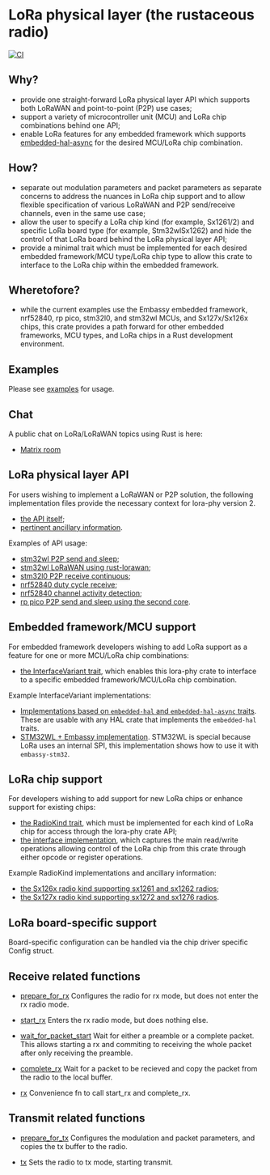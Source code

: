 # LoRa physical layer (the rustaceous radio)

[![CI](https://github.com/lora-rs/lora-rs/actions/workflows/rust.yml/badge.svg)](https://github.com/lora-rs/lora-rs/actions/workflows/rust.yml)

## Why?

- provide one straight-forward LoRa physical layer API which supports both LoRaWAN and point-to-point (P2P) use cases;
- support a variety of microcontroller unit (MCU) and LoRa chip combinations behind one API;
- enable LoRa features for any embedded framework which supports <a href="https://github.com/rust-embedded/embedded-hal/tree/master/embedded-hal-async/src/">embedded-hal-async</a> for the desired MCU/LoRa chip combination.

## How?

- separate out modulation parameters and packet parameters as separate concerns to address the nuances in LoRa chip support and to allow flexible specification of various LoRaWAN and P2P send/receive channels, even in the same use case;
- allow the user to specify a LoRa chip kind (for example, Sx1261/2) and specific LoRa board type (for example, Stm32wlSx1262) and hide the control of that LoRa board behind the LoRa physical layer API;
- provide a minimal trait which must be implemented for each desired embedded framework/MCU type/LoRa chip type to allow this crate to interface to the LoRa chip within the embedded framework.

## Wheretofore?

- while the current examples use the Embassy embedded framework, nrf52840, rp pico, stm32l0, and stm32wl MCUs, and Sx127x/Sx126x chips, this crate provides a path forward for other embedded frameworks, MCU types, and LoRa chips in a Rust development environment.

## Examples

Please see [examples](https://github.com/lora-rs/lora-rs/tree/main/examples) for usage.

## Chat

A public chat on LoRa/LoRaWAN topics using Rust is here:

- <a href="https://matrix.to/#/#public-lora-wan-rs:matrix.org">Matrix room</a>

## LoRa physical layer API

For users wishing to implement a LoRaWAN or P2P solution, the following implementation files provide the necessary context for lora-phy version 2.

- <a href="https://github.com/lora-rs/lora-rs/blob/main/lora-phy/src/lib.rs">the API itself</a>;
- <a href="https://github.com/lora-rs/lora-rs/blob/main/lora-phy/src/mod_params.rs">pertinent ancillary information</a>.

Examples of API usage:

- <a href="https://github.com/lora-rs/lora-rs/blob/main/examples/stm32wl/src/bin/lora_p2p_send.rs">stm32wl P2P send and sleep</a>;
- <a href="https://github.com/lora-rs/lora-rs/blob/main/examples/stm32wl/src/bin/lora_lorawan.rs">stm32wl LoRaWAN using rust-lorawan</a>;
- <a href="https://github.com/lora-rs/lora-rs/blob/main/examples/stm32l0/src/bin/lora_p2p_receive.rs">stm32l0 P2P receive continuous</a>;
- <a href="https://github.com/lora-rs/lora-rs/blob/main/examples/nrf52840/src/bin/lora_p2p_receive_duty_cycle.rs">nrf52840 duty cycle receive</a>;
- <a href="https://github.com/lora-rs/lora-rs/blob/main/examples/nrf52840/src/bin/lora_cad.rs">nrf52840 channel activity detection</a>;
- <a href="https://github.com/lora-rs/lora-rs/blob/main/examples/rp/src/bin/lora_p2p_send_multicore.rs">rp pico P2P send and sleep using the second core</a>.

## Embedded framework/MCU support

For embedded framework developers wishing to add LoRa support as a feature for one or more MCU/LoRa chip combinations:

- <a href="https://github.com/lora-rs/lora-rs/blob/main/lora-phy/src/mod_traits.rs">the InterfaceVariant trait</a>, which enables this lora-phy crate to interface to a specific embedded framework/MCU/LoRa chip combination.

Example InterfaceVariant implementations:

- <a href="https://github.com/lora-rs/lora-rs/blob/main/lora-phy/src/iv.rs">Implementations based on `embedded-hal` and `embedded-hal-async` traits</a>. These are usable with any HAL crate that implements the `embedded-hal` traits.
- <a href="https://github.com/lora-rs/lora-rs/blob/main/examples/stm32wl/src/iv.rs">STM32WL + Embassy implementation</a>. STM32WL is special because LoRa uses an internal SPI, this implementation shows how to use it with `embassy-stm32`.

## LoRa chip support

For developers wishing to add support for new LoRa chips or enhance support for existing chips:

- <a href="https://github.com/lora-rs/lora-rs/blob/main/lora-phy/src/mod_traits.rs">the RadioKind trait</a>, which must be implemented for each kind of LoRa chip for access through the lora-phy crate API;
- <a href="https://github.com/lora-rs/lora-rs/blob/main/lora-phy/src/interface.rs">the interface implementation</a>, which captures the main read/write operations allowing control of the LoRa chip from this crate through either opcode or register operations.

Example RadioKind implementations and ancillary information:

- <a href="https://github.com/lora-rs/lora-rs/blob/main/lora-phy/src/sx126x">the Sx126x radio kind supporting sx1261 and sx1262 radios</a>;
- <a href="https://github.com/lora-rs/lora-rs/blob/main/lora-phy/src/sx127x">the Sx127x radio kind supporting sx1272 and sx1276 radios</a>.

## LoRa board-specific support

Board-specific configuration can be handled via the chip driver specific Config struct.

## Receive related functions

- [prepare_for_rx](LoRa::prepare_for_rx)
Configures the radio for rx mode, but does not enter the rx radio mode.

- [start_rx](LoRa::start_rx)
Enters the rx radio mode, but does nothing else.

- [wait_for_packet_start](LoRa::wait_for_packet_start)
Wait for either a preamble or a complete packet. 
This allows starting a rx and commiting to receiving the whole packet after only receiving the preamble.

- [complete_rx](LoRa::complete_rx)
Wait for a packet to be recieved and copy the packet from the radio to the local buffer.

- [rx](LoRa::rx)
Convenience fn to call start_rx and complete_rx.

## Transmit related functions

- [prepare_for_tx](LoRa::prepare_for_tx)
Configures the modulation and packet parameters, and copies the tx buffer to the radio.

- [tx](LoRa::tx)
Sets the radio to tx mode, starting transmit.
